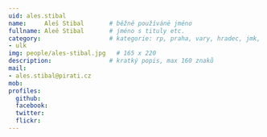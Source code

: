 ```yaml
---
uid: ales.stibal
name:     Aleš Stibal	  	# běžně používáné jméno
fullname: Aleě Stibal	  	# jméno s tituly etc.
category:                 	# kategorie: rp, praha, vary, hradec, jmk, senat
- ulk
img: people/ales-stibal.jpg   # 165 x 220
description:              	# kratký popis, max 160 znaků
mail:
- ales.stibal@pirati.cz
mob:
profiles:
  github:
  facebook:
  twitter: 
  flickr:
---
```


